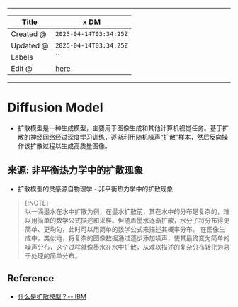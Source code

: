 -----

| Title     | x DM                                                  |
| --------- | ----------------------------------------------------- |
| Created @ | `2025-04-14T03:34:25Z`                                |
| Updated @ | `2025-04-14T03:34:25Z`                                |
| Labels    | \`\`                                                  |
| Edit @    | [here](https://github.com/junxnone/aiwiki/issues/512) |

-----

# Diffusion Model

  - 扩散模型是一种生成模型，主要用于图像生成和其他计算机视觉任务。基于扩散的神经网络经过深度学习训练，逐渐利用随机噪声“扩散”样本，然后反向操作该扩散过程以生成高质量图像。

## 来源: 非平衡热力学中的扩散现象

  - 扩散模型的灵感源自物理学 - 非平衡热力学中的扩散现象

> \[\!NOTE\]  
> 以一滴墨水在水中扩散为例，在墨水扩散前，其在水中的分布是复杂的，难以用简单的数学公式描述和采样。但随着墨水逐渐扩散，水分子将分布得更简单、更均匀，此时可以用简单的数学公式来描述其概率分布。
> 在图像生成中，类似地，将复杂的图像数据通过逐步添加噪声，使其最终变为简单的噪声分布，这个过程就像墨水在水中扩散，从难以描述的复杂分布转化为易于处理的简单分布。

## Reference

  - [什么是扩散模型？--
    IBM](https://www.ibm.com/cn-zh/think/topics/diffusion-models)
